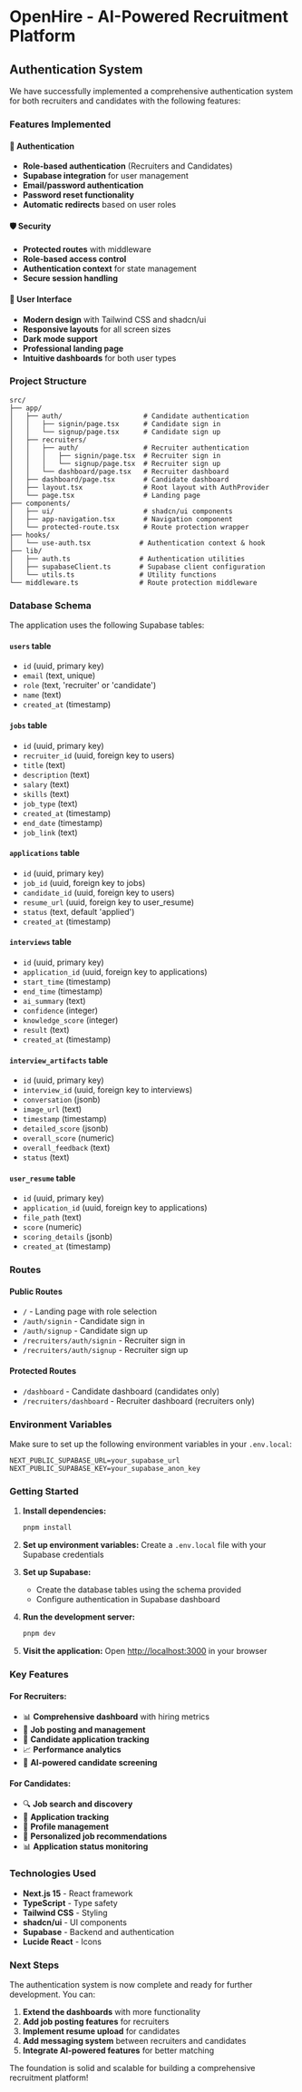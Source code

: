 # OpenHire - AI-Powered Recruitment Platform

## Authentication System

We have successfully implemented a comprehensive authentication system for both recruiters and candidates with the following features:

### Features Implemented

#### 🔐 **Authentication**

- **Role-based authentication** (Recruiters and Candidates)
- **Supabase integration** for user management
- **Email/password authentication**
- **Password reset functionality**
- **Automatic redirects** based on user roles

#### 🛡️ **Security**

- **Protected routes** with middleware
- **Role-based access control**
- **Authentication context** for state management
- **Secure session handling**

#### 🎨 **User Interface**

- **Modern design** with Tailwind CSS and shadcn/ui
- **Responsive layouts** for all screen sizes
- **Dark mode support**
- **Professional landing page**
- **Intuitive dashboards** for both user types

### Project Structure

```
src/
├── app/
│   ├── auth/                    # Candidate authentication
│   │   ├── signin/page.tsx      # Candidate sign in
│   │   └── signup/page.tsx      # Candidate sign up
│   ├── recruiters/
│   │   ├── auth/                # Recruiter authentication
│   │   │   ├── signin/page.tsx  # Recruiter sign in
│   │   │   └── signup/page.tsx  # Recruiter sign up
│   │   └── dashboard/page.tsx   # Recruiter dashboard
│   ├── dashboard/page.tsx       # Candidate dashboard
│   ├── layout.tsx               # Root layout with AuthProvider
│   └── page.tsx                 # Landing page
├── components/
│   ├── ui/                      # shadcn/ui components
│   ├── app-navigation.tsx       # Navigation component
│   └── protected-route.tsx      # Route protection wrapper
├── hooks/
│   └── use-auth.tsx            # Authentication context & hook
├── lib/
│   ├── auth.ts                 # Authentication utilities
│   ├── supabaseClient.ts       # Supabase client configuration
│   └── utils.ts                # Utility functions
└── middleware.ts               # Route protection middleware
```

### Database Schema

The application uses the following Supabase tables:

#### `users` table

- `id` (uuid, primary key)
- `email` (text, unique)
- `role` (text, 'recruiter' or 'candidate')
- `name` (text)
- `created_at` (timestamp)

#### `jobs` table

- `id` (uuid, primary key)
- `recruiter_id` (uuid, foreign key to users)
- `title` (text)
- `description` (text)
- `salary` (text)
- `skills` (text)
- `job_type` (text)
- `created_at` (timestamp)
- `end_date` (timestamp)
- `job_link` (text)

#### `applications` table

- `id` (uuid, primary key)
- `job_id` (uuid, foreign key to jobs)
- `candidate_id` (uuid, foreign key to users)
- `resume_url` (uuid, foreign key to user_resume)
- `status` (text, default 'applied')
- `created_at` (timestamp)

#### `interviews` table

- `id` (uuid, primary key)
- `application_id` (uuid, foreign key to applications)
- `start_time` (timestamp)
- `end_time` (timestamp)
- `ai_summary` (text)
- `confidence` (integer)
- `knowledge_score` (integer)
- `result` (text)
- `created_at` (timestamp)

#### `interview_artifacts` table

- `id` (uuid, primary key)
- `interview_id` (uuid, foreign key to interviews)
- `conversation` (jsonb)
- `image_url` (text)
- `timestamp` (timestamp)
- `detailed_score` (jsonb)
- `overall_score` (numeric)
- `overall_feedback` (text)
- `status` (text)

#### `user_resume` table

- `id` (uuid, primary key)
- `application_id` (uuid, foreign key to applications)
- `file_path` (text)
- `score` (numeric)
- `scoring_details` (jsonb)
- `created_at` (timestamp)

### Routes

#### **Public Routes**

- `/` - Landing page with role selection
- `/auth/signin` - Candidate sign in
- `/auth/signup` - Candidate sign up
- `/recruiters/auth/signin` - Recruiter sign in
- `/recruiters/auth/signup` - Recruiter sign up

#### **Protected Routes**

- `/dashboard` - Candidate dashboard (candidates only)
- `/recruiters/dashboard` - Recruiter dashboard (recruiters only)

### Environment Variables

Make sure to set up the following environment variables in your `.env.local`:

```env
NEXT_PUBLIC_SUPABASE_URL=your_supabase_url
NEXT_PUBLIC_SUPABASE_KEY=your_supabase_anon_key
```

### Getting Started

1. **Install dependencies:**

   ```bash
   pnpm install
   ```

2. **Set up environment variables:**
   Create a `.env.local` file with your Supabase credentials

3. **Set up Supabase:**

   - Create the database tables using the schema provided
   - Configure authentication in Supabase dashboard

4. **Run the development server:**

   ```bash
   pnpm dev
   ```

5. **Visit the application:**
   Open [http://localhost:3000](http://localhost:3000) in your browser

### Key Features

#### **For Recruiters:**

- 📊 **Comprehensive dashboard** with hiring metrics
- 📝 **Job posting and management**
- 👥 **Candidate application tracking**
- 📈 **Performance analytics**
- 🎯 **AI-powered candidate screening**

#### **For Candidates:**

- 🔍 **Job search and discovery**
- 📄 **Application tracking**
- 💼 **Profile management**
- 🎯 **Personalized job recommendations**
- 📊 **Application status monitoring**

### Technologies Used

- **Next.js 15** - React framework
- **TypeScript** - Type safety
- **Tailwind CSS** - Styling
- **shadcn/ui** - UI components
- **Supabase** - Backend and authentication
- **Lucide React** - Icons

### Next Steps

The authentication system is now complete and ready for further development. You can:

1. **Extend the dashboards** with more functionality
2. **Add job posting features** for recruiters
3. **Implement resume upload** for candidates
4. **Add messaging system** between recruiters and candidates
5. **Integrate AI-powered features** for better matching

The foundation is solid and scalable for building a comprehensive recruitment platform!
